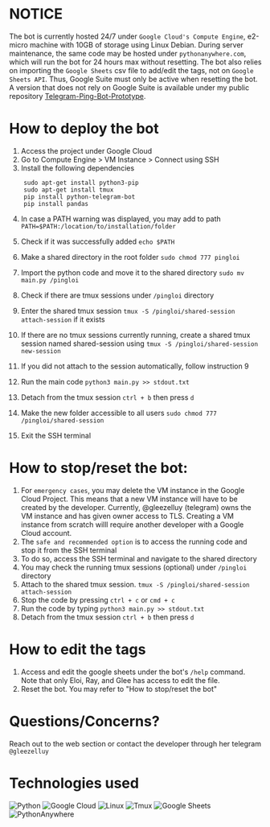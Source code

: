 # NOTICE

The bot is currently hosted 24/7 under `Google Cloud's Compute Engine`,
e2-micro machine with 10GB of storage using Linux Debian. During server maintenance,
the same code may be hosted under `pythonanywhere.com`, which will run the bot
for 24 hours max without resetting. The bot also relies on importing the `Google Sheets` csv file to add/edit the tags,
not on `Google Sheets API`. Thus, Google Suite must only be active when resetting the bot.
A version that does not rely on Google Suite is available under my public repository [Telegram-Ping-Bot-Prototype](https://github.com/Glinary/Telegram-Ping-Bot-Prototype).
# How to deploy the bot

1. Access the project under Google Cloud
2. Go to Compute Engine > VM Instance > Connect using SSH
3. Install the following dependencies
``` 
    sudo apt-get install python3-pip
    sudo apt-get install tmux
    pip install python-telegram-bot
    pip install pandas
```
4. In case a PATH warning was displayed, you may add to path
`PATH=$PATH:/location/to/installation/folder`

6. Check if it was successfully added `echo $PATH`
7. Make a shared directory in the root folder `sudo chmod 777 pingloi`
8. Import the python code and move it to the shared directory 
   `sudo mv main.py /pingloi`
8. Check if there are tmux sessions under `/pingloi` directory
9. Enter the shared tmux session `tmux -S /pingloi/shared-session attach-session` if it exists
10. If there are no tmux sessions currently running,
    create a shared tmux session named shared-session using `tmux -S /pingloi/shared-session new-session`
11. If you did not attach to the session automatically, follow instruction 9
12. Run the main code `python3 main.py >> stdout.txt`
13. Detach from the tmux session `ctrl + b` then press `d`
14. Make the new folder accessible to all users `sudo chmod 777 /pingloi/shared-session`
17. Exit the SSH terminal

# How to stop/reset the bot:

1. For `emergency cases`, you may delete the VM instance in the Google Cloud Project. 
   This means that a new VM instance will have to be created by the developer.
   Currently, @gleezelluy (telegram) owns the VM instance and has given owner access to TLS.
   Creating a VM instance from scratch willl require another developer with a Google Cloud account.
2. The `safe and recommended option` is to access the running code
   and stop it from the SSH terminal
3. To do so, access the SSH terminal and navigate to the shared directory
4. You may check the running tmux sessions (optional) under `/pingloi` directory
6. Attach to the shared tmux session.  `tmux -S /pingloi/shared-session attach-session`
7. Stop the code by pressing `ctrl + c` or `cmd + c`
8. Run the code by typing `python3 main.py >> stdout.txt`
9. Detach from the tmux session `ctrl + b` then press `d`
   
# How to edit the tags

1. Access and edit the google sheets under the bot's `/help` command.
   Note that only Eloi, Ray, and Glee has access to edit the file.
2. Reset the bot. You may refer to "How to stop/reset the bot"

# Questions/Concerns?

Reach out to the web section or contact the developer through her telegram `@gleezelluy`

# Technologies used
![Python](https://img.shields.io/badge/Python-3776AB.svg?style=for-the-badge&logo=Python&logoColor=white)
![Google Cloud](https://img.shields.io/badge/Google%20Cloud-4285F4.svg?style=for-the-badge&logo=Google-Cloud&logoColor=white)
![Linux](https://img.shields.io/badge/Linux-FCC624.svg?style=for-the-badge&logo=Linux&logoColor=black)
![Tmux](https://img.shields.io/badge/tmux-1BB91F.svg?style=for-the-badge&logo=tmux&logoColor=white)
![Google Sheets](https://img.shields.io/badge/Google%20Sheets-34A853.svg?style=for-the-badge&logo=Google-Sheets&logoColor=white)
![PythonAnywhere](https://img.shields.io/badge/PythonAnywhere-1D9FD7.svg?style=for-the-badge&logo=PythonAnywhere&logoColor=white)

